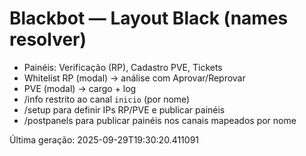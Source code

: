 # Blackbot — Layout Black (names resolver)

- Painéis: Verificação (RP), Cadastro PVE, Tickets
- Whitelist RP (modal) → análise com Aprovar/Reprovar
- PVE (modal) → cargo + log
- /info restrito ao canal `inicio` (por nome)
- /setup para definir IPs RP/PVE e publicar painéis
- /postpanels para publicar painéis nos canais mapeados por nome

Última geração: 2025-09-29T19:30:20.411091
